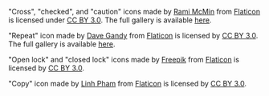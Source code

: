 "Cross", "checked", and "caution" icons made by [Rami McMin](http://RamiMcM.in) from [Flaticon](http://www.flaticon.com) is licensed under [CC BY 3.0](http://creativecommons.org/licenses/by/3.0/).  The full gallery is available [here](http://www.flaticon.com/packs/justicons/).

"Repeat" icon made by [Dave Gandy](http://www.flaticon.com/authors/dave-gandy) from [Flaticon](http://www.flaticon.com) is licensed by [CC BY 3.0](http://creativecommons.org/licenses/by/3.0/).  The full gallery is available [here](http://www.flaticon.com/packs/font-awesome/).

"Open lock" and "closed lock" icons made by [Freepik](http://www.freepik.com) from [Flaticon](http://www.flaticon.com) is licensed by [CC BY 3.0](http://creativecommons.org/licenses/by/3.0/).

"Copy" icon made by [Linh Pham](https://linhpham.me/miu/) from [Flaticon](http://www.flaticon.com) is licensed by [CC BY 3.0](http://creativecommons.org/licenses/by/3.0/).
